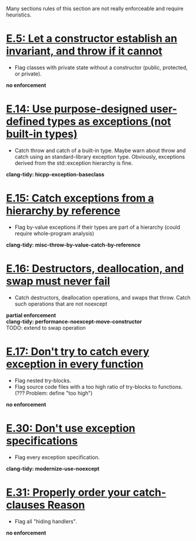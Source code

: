 Many sections rules of this section are not really enforceable and require
heuristics. 

# [E.5: Let a constructor establish an invariant, and throw if it cannot](https://github.com/isocpp/CppCoreGuidelines/blob/master/CppCoreGuidelines.md#e5-let-a-constructor-establish-an-invariant-and-throw-if-it-cannot)

- Flag classes with private state without a constructor (public,
protected, or private).

**no enforcement**

# [E.14: Use purpose-designed user-defined types as exceptions (not built-in types)](https://github.com/isocpp/CppCoreGuidelines/blob/master/CppCoreGuidelines.md#e14-use-purpose-designed-user-defined-types-as-exceptions-not-built-in-types)

- Catch throw and catch of a built-in type. Maybe warn about throw and catch using an standard-library exception type. Obviously, exceptions derived from the std::exception hierarchy is fine.

**clang-tidy: hicpp-exception-baseclass**

# [E.15: Catch exceptions from a hierarchy by reference](https://github.com/isocpp/CppCoreGuidelines/blob/master/CppCoreGuidelines.md#e15-catch-exceptions-from-a-hierarchy-by-reference)

- Flag by-value exceptions if their types are part of a hierarchy (could require whole-program analysis)

**clang-tidy: misc-throw-by-value-catch-by-reference**

# [E.16: Destructors, deallocation, and swap must never fail](https://github.com/isocpp/CppCoreGuidelines/blob/master/CppCoreGuidelines.md#e16-destructors-deallocation-and-swap-must-never-fail)

- Catch destructors, deallocation operations, and swaps that throw. Catch such operations that are not noexcept

**partial enforcement**  
**clang-tidy: performance-noexcept-move-constructor**  
TODO: extend to swap operation

# [E.17: Don't try to catch every exception in every function](https://github.com/isocpp/CppCoreGuidelines/blob/master/CppCoreGuidelines.md#e17-dont-try-to-catch-every-exception-in-every-function)

- Flag nested try-blocks.
- Flag source code files with a too high ratio of try-blocks to functions. (??? Problem: define "too high")

**no enforcement**

# [E.30: Don't use exception specifications](https://github.com/isocpp/CppCoreGuidelines/blob/master/CppCoreGuidelines.md#e30-dont-use-exception-specifications)

- Flag every exception specification.

**clang-tidy: modernize-use-noexcept**

# [E.31: Properly order your catch-clauses Reason](https://github.com/isocpp/CppCoreGuidelines/blob/master/CppCoreGuidelines.md#e31-properly-order-your-catch-clauses)

- Flag all "hiding handlers".

**no enforcement**
